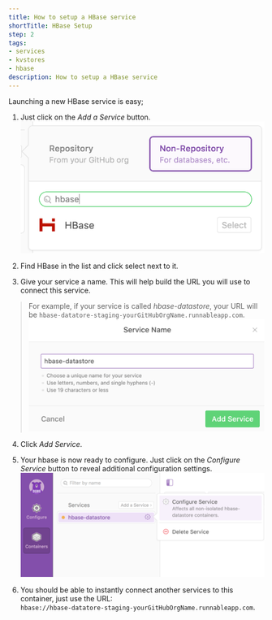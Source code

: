 ```yaml
---
title: How to setup a HBase service
shortTitle: HBase Setup
step: 2
tags:
- services
- kvstores
- hbase
description: How to setup a HBase service
---
```


Launching a new HBase service is easy; 

1. Just click on the *Add a Service* button.  
  ![add-a-service](/images/hbase-add-service.png)

2. Find HBase in the list and click select next to it.

3. Give your service a name. This will help build the URL you will use to connect this service. 
  > For example, if your service is called *hbase-datastore*, your URL will be `hbase-datatore-staging-yourGitHubOrgName.runnableapp.com`.
  ![hbase-name](/images/hbase-name.png)

4. Click *Add Service*.

5. Your hbase is now ready to configure. Just click on the *Configure Service* button to reveal additional configuration settings.
  ![hbase-configure](/images/hbase-configure.png)

6. You should be able to instantly connect another services to this container, just use the URL:  
	`hbase://hbase-datatore-staging-yourGitHubOrgName.runnableapp.com`.

